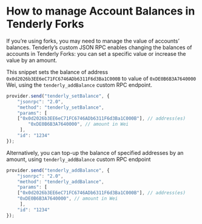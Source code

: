 # How to manage Account Balances in Tenderly Forks

If you’re using forks, you may need to manage the value of accounts’ balances. Tenderly’s custom JSON RPC enables changing the balances of accounts in Tenderly Forks: you can set a specific value or increase the value by an amount.

This snippet sets the balance of address `0x0d2026b3EE6eC71FC6746ADb6311F6d3Ba1C000B` to value of `0xDE0B6B3A7640000` Wei, using the `tenderly_addBalance` custom RPC endpoint.

```jsx
provider.send("tenderly_setBalance", {
    "jsonrpc": "2.0",
    "method": "tenderly_setBalance",
    "params": [
	["0x0d2026b3EE6eC71FC6746ADb6311F6d3Ba1C000B"], // address(es)
        "0xDE0B6B3A7640000", // amount in Wei
     ],
    "id": "1234"
});
```

Alternatively, you can top-up the balance of specified addresses by an amount, using `tenderly_addBalance` custom RPC endpoint

```jsx
provider.send("tenderly_addBalance", {
    "jsonrpc": "2.0",
    "method": "tenderly_addBalance",
    "params": [
	["0x0d2026b3EE6eC71FC6746ADb6311F6d3Ba1C000B"], // address(es)
	"0xDE0B6B3A7640000", // amount in Wei
     ],
    "id": "1234"
});
```
